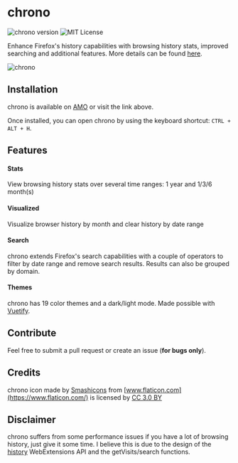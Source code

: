 # chrono

![chrono version](https://img.shields.io/badge/version-1.1.0-brightgreen.svg)
![MIT License](https://img.shields.io/badge/license-MIT-blue.svg)

Enhance Firefox's history capabilities with browsing history stats, improved searching and additional features. More details can be found [here](https://sereneblue.github.io/chrono).

![chrono](https://sereneblue.github.io/chrono/images/calendar.png)

## Installation

chrono is available on [AMO](https://addons.mozilla.org/firefox/addon/chrono-ext) or visit the link above.

Once installed, you can open chrono by using the keyboard shortcut: `CTRL + ALT + H`.

## Features

#### Stats

View browsing history stats over several time ranges: 1 year and 1/3/6 month(s)

#### Visualized

Visualize browser history by month and clear history by date range

#### Search

chrono extends Firefox's search capabilities with a couple of operators to filter by date range and remove search results. Results can also be grouped by domain.

#### Themes

chrono has 19 color themes and a dark/light mode. Made possible with [Vuetify](https://github.com/vuetifyjs/vuetify).

## Contribute

Feel free to submit a pull request or create an issue (**for bugs only**).

## Credits

chrono icon made by [Smashicons](https://www.flaticon.com/authors/smashicons) from [www.flaticon.com](https://www.flaticon.com/) is licensed by [CC 3.0 BY](http://creativecommons.org/licenses/by/3.0/")

## Disclaimer

chrono suffers from some performance issues if you have a lot of browsing history, just give it some time. I believe this is due to the design of the [history](https://developer.mozilla.org/en-US/docs/Mozilla/Add-ons/WebExtensions/API/history) WebExtensions API and the getVisits/search functions.
